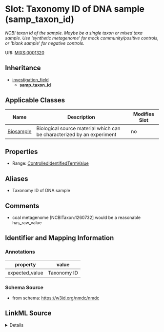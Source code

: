 # Slot: Taxonomy ID of DNA sample (samp_taxon_id)


_NCBI taxon id of the sample.  Maybe be a single taxon or mixed taxa sample. Use 'synthetic metagenome’ for mock community/positive controls, or 'blank sample' for negative controls._



URI: [MIXS:0001320](https://w3id.org/mixs/0001320)




## Inheritance

* [investigation_field](investigation_field.md)
    * **samp_taxon_id**





## Applicable Classes

| Name | Description | Modifies Slot |
| --- | --- | --- |
[Biosample](Biosample.md) | Biological source material which can be characterized by an experiment |  no  |







## Properties

* Range: [ControlledIdentifiedTermValue](ControlledIdentifiedTermValue.md)



## Aliases


* Taxonomy ID of DNA sample



## Comments

* coal metagenome [NCBITaxon:1260732] would be a reasonable has_raw_value

## Identifier and Mapping Information





### Annotations

| property | value |
| --- | --- |
| expected_value | Taxonomy ID |



### Schema Source


* from schema: https://w3id.org/nmdc/nmdc




## LinkML Source

<details>
```yaml
name: samp_taxon_id
annotations:
  expected_value:
    tag: expected_value
    value: Taxonomy ID
description: NCBI taxon id of the sample.  Maybe be a single taxon or mixed taxa sample.
  Use 'synthetic metagenome’ for mock community/positive controls, or 'blank sample'
  for negative controls.
title: Taxonomy ID of DNA sample
comments:
- coal metagenome [NCBITaxon:1260732] would be a reasonable has_raw_value
from_schema: https://w3id.org/nmdc/nmdc
aliases:
- Taxonomy ID of DNA sample
rank: 1000
is_a: investigation field
slot_uri: MIXS:0001320
multivalued: false
alias: samp_taxon_id
domain_of:
- Biosample
range: ControlledIdentifiedTermValue

```
</details>